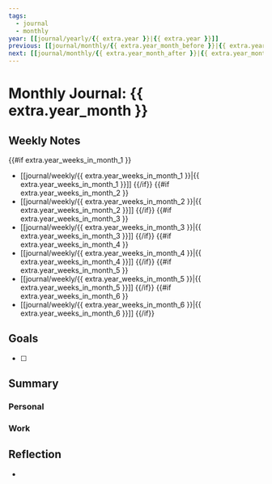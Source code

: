 ```yaml
---
tags:
  - journal
  - monthly
year: [[journal/yearly/{{ extra.year }}|{{ extra.year }}]]
previous: [[journal/monthly/{{ extra.year_month_before }}|{{ extra.year_month_before }}]]
next: [[journal/monthly/{{ extra.year_month_after }}|{{ extra.year_month_after }}]]
---
```

# Monthly Journal: {{ extra.year_month }}

## Weekly Notes
{{#if extra.year_weeks_in_month_1 }}
- [[journal/weekly/{{ extra.year_weeks_in_month_1 }}|{{ extra.year_weeks_in_month_1 }}]]
{{/if}}
{{#if extra.year_weeks_in_month_2 }}
- [[journal/weekly/{{ extra.year_weeks_in_month_2 }}|{{ extra.year_weeks_in_month_2 }}]]
{{/if}}
{{#if extra.year_weeks_in_month_3 }}
- [[journal/weekly/{{ extra.year_weeks_in_month_3 }}|{{ extra.year_weeks_in_month_3 }}]]
{{/if}}
{{#if extra.year_weeks_in_month_4 }}
- [[journal/weekly/{{ extra.year_weeks_in_month_4 }}|{{ extra.year_weeks_in_month_4 }}]]
{{/if}}
{{#if extra.year_weeks_in_month_5 }}
- [[journal/weekly/{{ extra.year_weeks_in_month_5 }}|{{ extra.year_weeks_in_month_5 }}]]
{{/if}}
{{#if extra.year_weeks_in_month_6 }}
- [[journal/weekly/{{ extra.year_weeks_in_month_6 }}|{{ extra.year_weeks_in_month_6 }}]]
{{/if}}

## Goals
- [ ]

## Summary
### Personal

### Work

## Reflection
-
